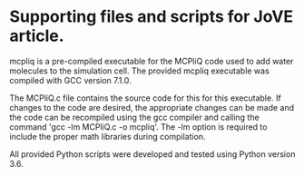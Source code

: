 # Supporting files and scripts for JoVE article.

mcpliq is a pre-compiled executable for the MCPliQ code used to add water molecules to the simulation cell. The provided mcpliq executable was compiled with GCC version 7.1.0. 

The MCPliQ.c file contains the source code for this for this executable. If changes to the code are desired, the appropriate changes can be made and the code can be recompiled using the gcc compiler and calling the command 'gcc -lm MCPliQ.c -o mcpliq'. The -lm option is required to include the proper math libraries during compilation.


All provided Python scripts were developed and tested using Python version 3.6.
